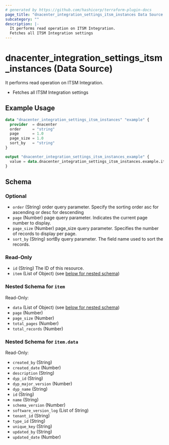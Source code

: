 ```yaml
---
# generated by https://github.com/hashicorp/terraform-plugin-docs
page_title: "dnacenter_integration_settings_itsm_instances Data Source - terraform-provider-dnacenter"
subcategory: ""
description: |-
  It performs read operation on ITSM Integration.
  Fetches all ITSM Integration settings
---
```


# dnacenter_integration_settings_itsm_instances (Data Source)

It performs read operation on ITSM Integration.

- Fetches all ITSM Integration settings

## Example Usage

```terraform
data "dnacenter_integration_settings_itsm_instances" "example" {
  provider  = dnacenter
  order     = "string"
  page      = 1.0
  page_size = 1.0
  sort_by   = "string"
}

output "dnacenter_integration_settings_itsm_instances_example" {
  value = data.dnacenter_integration_settings_itsm_instances.example.item
}
```

<!-- schema generated by tfplugindocs -->
## Schema

### Optional

- `order` (String) order query parameter. Specify the sorting order asc for ascending or desc for descending
- `page` (Number) page query parameter. Indicates the current page number to display.
- `page_size` (Number) page_size query parameter. Specifies the number of records to display per page.
- `sort_by` (String) sortBy query parameter. The field name used to sort the records.

### Read-Only

- `id` (String) The ID of this resource.
- `item` (List of Object) (see [below for nested schema](#nestedatt--item))

<a id="nestedatt--item"></a>
### Nested Schema for `item`

Read-Only:

- `data` (List of Object) (see [below for nested schema](#nestedobjatt--item--data))
- `page` (Number)
- `page_size` (Number)
- `total_pages` (Number)
- `total_records` (Number)

<a id="nestedobjatt--item--data"></a>
### Nested Schema for `item.data`

Read-Only:

- `created_by` (String)
- `created_date` (Number)
- `description` (String)
- `dyp_id` (String)
- `dyp_major_version` (Number)
- `dyp_name` (String)
- `id` (String)
- `name` (String)
- `schema_version` (Number)
- `software_version_log` (List of String)
- `tenant_id` (String)
- `type_id` (String)
- `unique_key` (String)
- `updated_by` (String)
- `updated_date` (Number)
